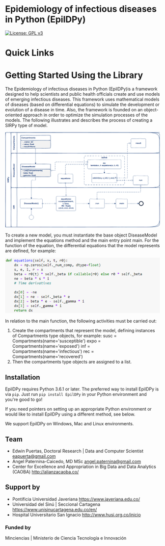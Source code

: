 Epidemiology of infectious diseases in Python (EpilDPy)
=======================================================
[![License: GPL v3](https://img.shields.io/badge/License-GPLv3-blue.svg)](https://www.gnu.org/licenses/gpl-3.0)

# Quick Links

# Getting Started Using the Library
The Epidemiology of infectious diseases in Python (EpilDPy)is a framework 
designed to help scientists and public health officials create and 
use models of emerging infectious diseases. This framework uses 
mathematical models of diseases (based on differential equations) 
to simulate the development or evolution of a disease in time. 
Also, the framework is founded on an object-oriented approach in 
order to optimize the simulation processes of the models. 
The following illustrates and describes the process of creating a 
SIRPy type of model.


![](./media/BPM_SIRPy.png)

To create a new model, you must instantiate the base object 
DiseaseModel and implement the equations method and the main 
entry point main. For the function of the equation, the differential 
equations that the model represents are defined, for example:

![](./media/equations.png)

In relation to the main function, the following activities must be carried out:
1.	Create the compartments that represent the model, defining instances of Compartments type objects, for example:
        susc = Compartments(name='susceptible')
        expo = Compartments(name='exposed')
        inf = Compartments(name='infectious')
        rec = Compartments(name='recovered')
2.	Then the compartments type objects are assigned to a list.


## Installation

EpilDPy requires Python 3.6.1 or later. The preferred way to install EpilDPy is via `pip`.  Just run `pip install EpilDPy` in your Python environment and you're good to go!

If you need pointers on setting up an appropriate Python environment or would like to install EpilDPy using a different method, see below.

We support EpilDPy on Windows, Mac and Linux environments.

## Team

- Edwin Puertas, Doctoral Research | Data and Computer Scientist <eapuerta@gmail.com>
- Angel Paternina-Caicedo, MD MSc <angel.paternina@gmail.com> 
- Center for Excellence and Appropriation in Big Data and Data Analytics (CAOBA) <http://alianzacaoba.co/>

## Support by

- Pontificia Universidad Javeriana <https://www.javeriana.edu.co/>
- Universidad del Sinú | Seccional Cartagena <https://www.unisinucartagena.edu.co/en/>
- Hospital Universitario San Ignacio <http://www.husi.org.co/inicio>

### Funded by

Minciencias | Ministerio de Ciencia Tecnología e Innovación